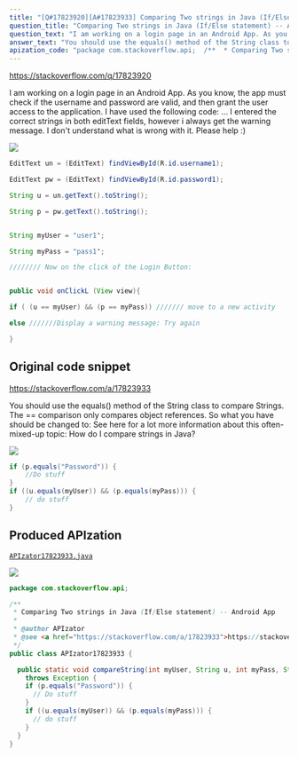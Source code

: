 ```yaml
---
title: "[Q#17823920][A#17823933] Comparing Two strings in Java (If/Else statement) -- Android App"
question_title: "Comparing Two strings in Java (If/Else statement) -- Android App"
question_text: "I am working on a login page in an Android App. As you know, the app must check if the username and password are valid, and then grant the user access to the application. I have used the following code: ... I entered the correct strings in both editText fields, however i always get the warning message. I don't understand what is wrong with it. Please help :)"
answer_text: "You should use the equals() method of the String class to compare Strings. The == comparison only compares object references. So what you have should be changed to: See here for a lot more information about this often-mixed-up topic: How do I compare strings in Java?"
apization_code: "package com.stackoverflow.api;  /**  * Comparing Two strings in Java (If/Else statement) -- Android App  *  * @author APIzator  * @see <a href=\"https://stackoverflow.com/a/17823933\">https://stackoverflow.com/a/17823933</a>  */ public class APIzator17823933 {    public static void compareString(int myUser, String u, int myPass, String p)     throws Exception {     if (p.equals(\"Password\")) {       // Do stuff     }     if ((u.equals(myUser)) && (p.equals(myPass))) {       // do stuff     }   } }"
---
```


https://stackoverflow.com/q/17823920

I am working on a login page in an Android App.
As you know, the app must check if the username and password are valid, and then grant the user access to the application.
I have used the following code:
...
I entered the correct strings in both editText fields, however i always get the warning message.
I don&#x27;t understand what is wrong with it.
Please help :)


<div class="code-logo"><img src="/stackoverflow.png" /></div>

```java
EditText un = (EditText) findViewById(R.id.username1);

EditText pw = (EditText) findViewById(R.id.password1);

String u = un.getText().toString();

String p = pw.getText().toString();


String myUser = "user1";

String myPass = "pass1";

//////// Now on the click of the Login Button:


public void onClickL (View view){

if ( (u == myUser) && (p == myPass)) /////// move to a new activity

else ///////Display a warning message: Try again

}
```


## Original code snippet

https://stackoverflow.com/a/17823933

You should use the equals() method of the String class to compare Strings. The == comparison only compares object references.
So what you have should be changed to:
See here for a lot more information about this often-mixed-up topic: How do I compare strings in Java?

<div class="code-logo"><img src="/stackoverflow.png" /></div>

```java
if (p.equals("Password")) { 
    //Do stuff 
}
if ((u.equals(myUser)) && (p.equals(myPass))) {
    // do stuff
}
```

## Produced APIzation

[`APIzator17823933.java`](https://github.com/pasqualesalza/apization-temp-data/raw/master/search/APIzator17823933.java)

<div class="code-logo"><img src="/apizator.png" /></div>

```java
package com.stackoverflow.api;

/**
 * Comparing Two strings in Java (If/Else statement) -- Android App
 *
 * @author APIzator
 * @see <a href="https://stackoverflow.com/a/17823933">https://stackoverflow.com/a/17823933</a>
 */
public class APIzator17823933 {

  public static void compareString(int myUser, String u, int myPass, String p)
    throws Exception {
    if (p.equals("Password")) {
      // Do stuff
    }
    if ((u.equals(myUser)) && (p.equals(myPass))) {
      // do stuff
    }
  }
}

```